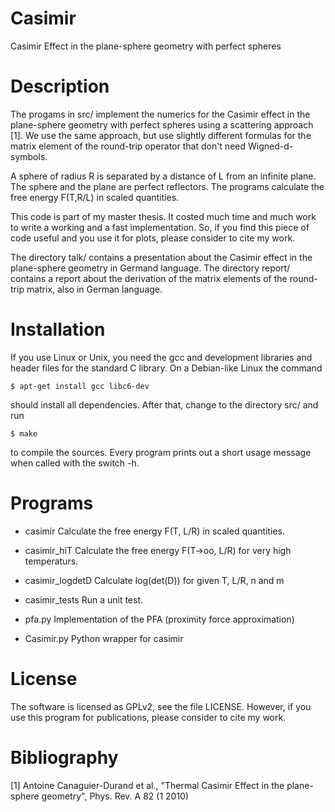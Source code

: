 Casimir
=======

Casimir Effect in the plane-sphere geometry with perfect spheres


Description
===========

The progams in src/ implement the numerics for the Casimir effect in the
plane-sphere geometry with perfect spheres using a scattering approach [1]. We
use the same approach, but use slightly different formulas for the matrix
element of the round-trip operator that don't need Wigned-d-symbols.

A sphere of radius R is separated by a distance of L from an infinite plane.
The sphere and the plane are perfect reflectors. The programs calculate the
free energy F(T,R/L) in scaled quantities.

This code is part of my master thesis. It costed much time and much work to
write a working and a fast implementation. So, if you find this piece of code
useful and you use it for plots, please consider to cite my work.

The directory talk/ contains a presentation about the Casimir effect in the
plane-sphere geometry in Germand language. The directory report/ contains a
report about the derivation of the matrix elements of the round-trip matrix,
also in German language.


Installation
============

If you use Linux or Unix, you need the gcc and development libraries and header
files for the standard C library. On a Debian-like Linux the command

    $ apt-get install gcc libc6-dev

should install all dependencies. After that, change to the directory src/
and run

    $ make

to compile the sources. Every program prints out a short usage message when
called with the switch -h.


Programs
========

 * casimir
   Calculate the free energy F(T, L/R) in scaled quantities.

 * casimir_hiT
   Calculate the free energy F(T->oo, L/R) for very high temperaturs.

 * casimir_logdetD
  Calculate log(det(D)) for given T, L/R, n and m

 * casimir_tests
   Run a unit test.

 * pfa.py
   Implementation of the PFA (proximity force approximation)

 * Casimir.py
   Python wrapper for casimir


License
=======

The software is licensed as GPLv2, see the file LICENSE. However, if you use
this program for publications, please consider to cite my work.

Bibliography
===========

[1] Antoine Canaguier-Durand et al., "Thermal Casimir Effect in the
plane-sphere geometry", Phys. Rev. A 82 (1 2010)
